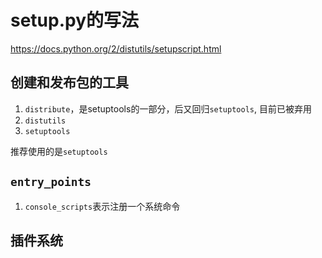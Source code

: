 # setup.py的写法

https://docs.python.org/2/distutils/setupscript.html

## 创建和发布包的工具
1. `distribute`，是setuptools的一部分，后又回归`setuptools`, 目前已被弃用
2. `distutils`
3. `setuptools`

推荐使用的是`setuptools`

## `entry_points`
1. `console_scripts`表示注册一个系统命令

## 插件系统
